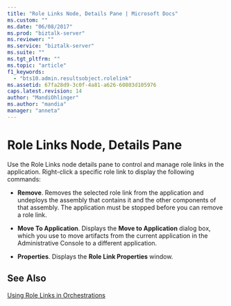 ```yaml
---
title: "Role Links Node, Details Pane | Microsoft Docs"
ms.custom: ""
ms.date: "06/08/2017"
ms.prod: "biztalk-server"
ms.reviewer: ""
ms.service: "biztalk-server"
ms.suite: ""
ms.tgt_pltfrm: ""
ms.topic: "article"
f1_keywords: 
  - "bts10.admin.resultsobject.rolelink"
ms.assetid: 67fa28d9-3c0f-4a81-a626-60803d105976
caps.latest.revision: 14
author: "MandiOhlinger"
ms.author: "mandia"
manager: "anneta"
---
```

# Role Links Node, Details Pane
Use the Role Links node details pane to control and manage role links in the application. Right-click a specific role link to display the following commands:  
  
-   **Remove**. Removes the selected role link from the application and undeploys the assembly that contains it and the other components of that assembly. The application must be stopped before you can remove a role link.  
  
-   **Move To Application**. Displays the **Move to Application** dialog box, which you use to move artifacts from the current application in the Administrative Console to a different application.  
  
-   **Properties**. Displays the **Role Link Properties** window.  
  
## See Also  
 [Using Role Links in Orchestrations](../core/using-role-links-in-orchestrations.md)